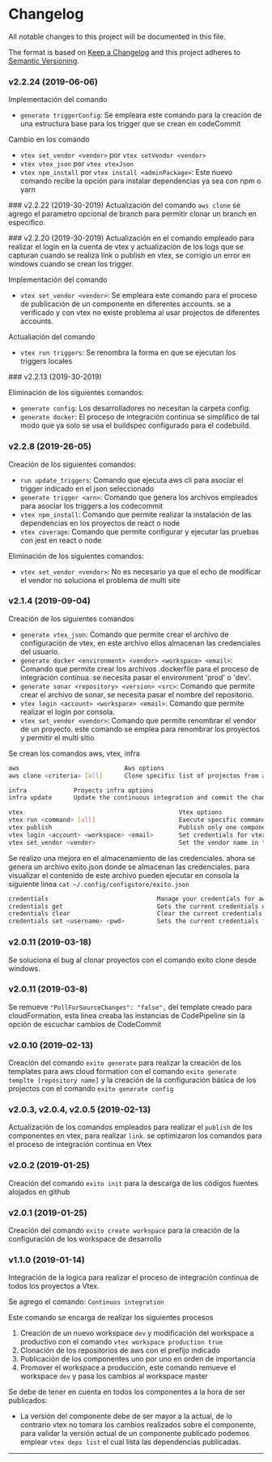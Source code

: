 # Changelog

All notable changes to this project will be documented in this file.

The format is based on [Keep a Changelog](http://keepachangelog.com/en/1.0.0/)
and this project adheres to [Semantic Versioning](http://semver.org/spec/v2.0.0.html).

### v2.2.24 (2019-06-06)

Implementación del comando

- `generate triggerConfig`: Se empleara este comando para la creación de una estructura base para los trigger que se crean en codeCommit

Cambio en los comando

- `vtex set_vendor <vendor>` por `vtex setVendor <vendor>`
- `vtex vtex_json` por `vtex vtexJson`
- `vtex npm_install` por `vtex install <adminPackage>`: Este nuevo comando recibe la opción para instalar dependencias ya sea con npm o yarn


### v2.2.22 (2019-30-2019)
Actualización del comando `aws clone` se agrego el parametro opcional de branch para permitir clonar un branch en especifico.

### v2.2.20 (2019-30-2019)
Actualización en el comando empleado para realizar el login en la cuenta de vtex y actualización de los logs que se capturan cuando se realiza link o publish en vtex, se corrigio un error en windows cuando se crean los trigger.

Implementación del comando

- `vtex set_vendor <vendor>`: Se empleara este comando para el proceso de publicación de un componente en diferentes accounts. se a verificado y con vtex no existe problema al usar projectos de diferentes accounts.

Actualiación del comando

- `vtex run triggers`: Se renombra la forma en que se ejecutan los triggers locales

### v2.2.13 (2019-30-2019)

Eliminación de los siguientes comandos:

- `generate config`: Los desarrolladores no necesitan la carpeta config.
- `generate docker`: El proceso de integración continua se simplifico de tal modo que ya solo se usa el buildspec configurado para el codebuild.

### v2.2.8 (2019-26-05)

Creación de los siguientes comandos:

- `run update_triggers`: Comando que ejecuta aws cli para asociar el trigger indicado en el json seleccionado
- `generate trigger <arn>`: Comando que genera los archivos empleados para asociar los triggers a los codecommit
- `vtex npm_install`: Comando que permite realizar la instalación de las dependencias en los proyectos de react o node
- `vtex coverage`: Comando que permite configurar y ejecutar las pruebas con jest en react o node

Eliminación de los siguientes comandos:

- `vtex set_vendor <vendor>`: No es necesario ya que el echo de modificar el vendor no soluciona el problema de multi site

### v2.1.4 (2019-09-04)

Creación de los siguientes comandos

- `generate vtex_json`: Comando que permite crear el archivo de configuración de vtex, en este archivo ellos almacenan las credenciales del usuario.
- `generate docker <environment> <vendor> <workspace> <email>`: Comando que permite crear los archivos .dockerfile para el proceso de integración continua. se necesita pasar el environment 'prod' o 'dev'.
- `generate sonar <repository> <version> <src>`: Comando que permite crear el archivo de sonar, se necesita pasar el nombre del repositorio.
- `vtex login <account> <workspace> <email>`: Comando que permite realizar el login por consola.
- `vtex set_vendor <vendor>`: Comando que permite renombrar el vendor de un proyecto. este comando se emplea para renombrar los proyectos y permitir el multi sitio

Se crean los comandos aws, vtex, infra

```bash
aws                             Aws options
aws clone <criteria> [all]      Clone specific list of projectos from aws, if your add the option <all>
```

```bash
infra             Proyects infra options
infra update      Update the continuous integration and commit the changes.
```

```bash
vtex                                           Vtex options
vtex run <command> [all]                       Execute specific command from vtex, the current commands suport is: <link>, <publish>
vtex publish                                   Publish only one component into Vtex
vtex login <account> <workspace> <email>       Set credentials for vtex in the config file from vtex
vtex set_vendor <vendor>                       Set the vendor name in the manifest file
```

Se realizo una mejora en el almacenamiento de las credenciales. ahora se genera un archivo exito.json donde se almacenan las credenciales. para visualizar el contenido de este archivo pueden ejecutar en consola la siguiente linea `cat ~/.config/configstore/exito.json`

```bash
credentials                              Manage your credentials for aws
credentials get                          Gets the current credentials used in aws
credentials clear                        Clear the current credentials used in aws
credentials set <username> <pwd>         Sets the current credentials for aws
```

### v2.0.11 (2019-03-18)

Se soluciona el bug al clonar proyectos con el comando exito clone desde windows.

### v2.0.11 (2019-03-8)

Se remueve `"PollForSourceChanges": "false",` del template creado para cloudFormation, esta linea creaba las instancias de CodePipeline sin la opción de escuchar cambios de CodeCommit

### v2.0.10 (2019-02-13)

Creación del comando `exito generate` para realizar la creación de los templates para aws cloud formation con el comando `exito generate templte [repository name]` y la creación de la configuración básica de los projectos con el comando `exito generate config`

### v2.0.3, v2.0.4, v2.0.5 (2019-02-13)

Actualización de los comandos empleados para realizar el `publish` de los componentes en vtex, para realizar `link`. se optimizaron los comandos para el proceso de integración continua en Vtex

### v2.0.2 (2019-01-25)

Creación del comando `exito init` para la descarga de los códigos fuentes alojados en github

### v2.0.1 (2019-01-25)

Creación del comando `exito create workspace` para la creación de la configuración de los workspace de desarrollo

### v1.1.0 (2019-01-14)

Integración de la logica para realizar el proceso de integración continua de todos los proyectos a Vtex.

Se agrego el comando: `Continuos integration`

Este comando se encarga de realizar los siguientes procesos

1. Creación de un nuevo workspace `dev` y modificación del workspace a productivo con el comando `vtex workspace production true`
2. Clonación de los repositorios de aws con el prefijo indicado
3. Publicación de los componentes uno por uno en orden de importancia
4. Promover el workspace a producción, este comando remueve el workspace `dev` y pasa los cambios al workspace master

Se debe de tener en cuenta en todos los componentes a la hora de ser publicados:

- La versión del componente debe de ser mayor a la actual, de lo contrario vtex no tomara los cambios realizados sobre el componente, para validar la versión actual de un componente publicado podemos emplear `vtex deps list` el cual lista las dependencias publicadas.

---
